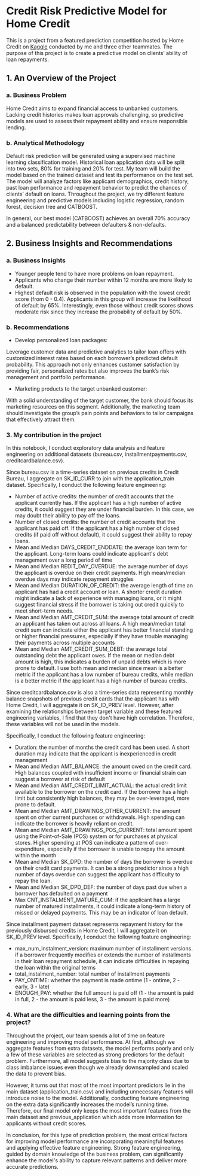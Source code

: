 # Credit Risk Predictive Model for Home Credit 

This is a project from a featured prediction competition hosted by Home Credit on [Kaggle](https://www.kaggle.com/competitions/home-credit-default-risk/overview) conducted by me and three other teammates. The purpose of this project is to create a predictive model on clients’ ability of loan repayments.

## 1. An Overview of the Project
### a. Business Problem

Home Credit aims to expand financial access to unbanked customers. Lacking credit histories makes loan approvals challenging, so predictive models are used to assess their repayment ability and ensure responsible lending.

### b. Analytical Methodology

Default risk prediction will be generated using a supervised machine learning classification model. Historical loan application data will be split into two sets, 80% for training and 20% for test. My team will build the model based on the trained dataset and test its performance on the test set. The model will analyze factors like applicant demographics, credit history, past loan performance and repayment behavior to predict the chances of clients’ default on loans. Throughout the project, we try different feature engineering and predictive models including logistic regression, random forest, decision tree and CATBOOST. 

In general, our best model (CATBOOST) achieves an overall 70% accuracy and a balanced predictability between defaulters & non-defaults.

## 2. Business Insights and Recommendations
### a. Business Insights
- Younger people tend to have more problems on loan repayment.
- Applicants who change their number within 12 months are more likely to default.
- Highest default risk is observed in the population with the lowest credit score (from 0 - 0.4). Applicants in this group will increase the likelihood of default by 65%. Interestingly, even those without credit scores shows moderate risk since they increase the probability of default by 50%.

### b. Recommendations
- Develop personalized loan packages:

Leverage customer data and predictive analytics to tailor loan offers with customized interest rates based on each borrower’s predicted default probability. This approach not only enhances customer satisfaction by providing fair, personalized rates but also improves the bank’s risk management and portfolio performance.

- Marketing products to the target unbanked customer:

With a solid understanding of the target customer, the bank should focus its marketing resources on this segment. Additionally, the marketing team should investigate the group’s pain points and behaviors to tailor campaigns that effectively attract them.

### 3. My contribution in the project
In this notebook, I conduct exploratory data analysis and feature engineering on additional datasets (bureau.csv, installmentpayments.csv, creditcardbalance.csv). 

Since bureau.csv is a time-series dataset on previous credits in Credit Bureau, I aggregate on SK_ID_CURR to join with the application_train dataset. Specifically, I conduct the following feature engineering:
- Number of active credits: the number of credit accounts that the applicant currently has. If the applicant has a high number of active credits, it could suggest they are under financial burden. In this case, we may doubt their ability to pay off the loans.
- Number of closed credits: the number of credit accounts that the applicant has paid off. If the applicant has a high number of closed credits (if paid off without default), it could suggest their ability to repay loans.
- Mean and Median DAYS_CREDIT_ENDDATE: the average loan term for the applicant. Long-term loans could indicate applicant's debt management over a long period of time
- Mean and Median REDIT_DAY_OVERDUE: the average number of days the applicant is overdue on their credit payments. High mean/median overdue days may indicate repayment struggles
- Mean and Median DURATION_OF_CREDIT: the average length of time an applicant has had a credit account or loan. A shorter credit duration might indicate a lack of experience with managing loans, or it might suggest financial stress if the borrower is taking out credit quickly to meet short-term needs.
- Mean and Median AMT_CREDIT_SUM: the average total amount of credit an applicant has taken out across all loans. A high mean/median total credit sum can indicate either the applicant has better financial standing or higher financial pressures, especially if they have trouble managing their payments across multiple accounts
- Mean and Median AMT_CREDIT_SUM_DEBT: the average total outstanding debt the applicant owes. If the mean or median debt amount is high, this indicates a burden of unpaid debts which is more prone to default.
I use both mean and median since mean is a better metric if the applicant has a low number of bureau credits, while median is a better metric if the applicant has a high  number of bureau credits.

Since creditcardbalance.csv is also a time-series data representing monthly balance snapshots of previous credit cards that the applicant has with Home Credit, I will aggregate it on SK_ID_PREV level. However, after examining the relationships between target variable and these featured engineering variables, I find that they don't have high correlation. Therefore, these variables will not be used in the models.

Specifically, I conduct the following feature engineering:
- Duration: the number of months the credit card has been used. A short duration may indicate that the applicant is inexperienced in credit management
- Mean and Median AMT_BALANCE: the amount owed on the credit card. High balances coupled with insufficient income or financial strain can suggest a borrower at risk of default
- Mean and Median AMT_CREDIT_LIMIT_ACTUAL: the actual credit limit available to the borrower on the credit card. If the borrower has a high limit but consistently high balances, they may be over-leveraged, more prone to default.
- Mean and Median AMT_DRAWINGS_OTHER_CURRENT: the amount spent on other current purchases or withdrawals. High spending can indicate the borrower is heavily reliant on credit.
- Mean and Median AMT_DRAWINGS_POS_CURRENT: total amount spent using the Point-of-Sale (POS) system or for purchases at physical stores. Higher spending at POS can indicate a pattern of over-expenditure, especially if the borrower is unable to repay the amount within the month
- Mean and Median SK_DPD: the number of days the borrower is overdue on their credit card payments. It can be a strong predictor since a high number of days overdue can suggest the applicant has difficulty to repay the loan.
- Mean and Median SK_DPD_DEF: the number of days past due when a borrower has defaulted on a payment
- Max CNT_INSTALMENT_MATURE_CUM: if the applicant has a large number of matured installments, it could indicate a long-term history of missed or delayed payments. This may be an indicator of loan default.

Since installment payment dataset represents repayment history for the previously disbursed credits in Home Credit, I will aggregate it on SK_ID_PREV level. Specifically, I conduct the following feature engineering:
- max_num_instalment_version: maximum number of installment versions. if a borrower frequently modifies or extends the number of installments in their loan repayment schedule, it can indicate difficulties in repaying the loan within the original terms
- total_instalment_number: total number of installment payments
- PAY_ONTIME: whether the payment is made ontime (1 - ontime, 2 - early, 3 - late)
- ENOUGH_PAY: whether the full amount is paid off (1 - the amount is paid in full, 2 - the amount is paid less, 3 - the amount is paid more)

### 4. What are the difficulties and learning points from the project?
Throughout the project, our team spends a lot of time on feature engineering and improving model performance. At first, although we aggregate features from extra datasets, the model performs poorly and only a few of these variables are selected as strong predictors for the default problem. Furthermore, all model suggests bias to the majority class due to class imbalance issues even though we already downsampled and scaled the data to prevent bias.

However, it turns out that most of the most important predictors lie in the main dataset (application_train.csv) and including unnecessary features will introduce noise to the model. Additionally, conducting feature engineering on the extra data significantly increases the model’s running time. Therefore, our final model only keeps the most important features from the main dataset and previous_application which adds more information for applicants without credit scores. 

In conclusion, for this type of prediction problem, the most critical factors for improving model performance are incorporating meaningful features and applying effective feature engineering. Strong feature engineering, guided by domain knowledge of the business problem, can significantly enhance the model's ability to capture relevant patterns and deliver more accurate predictions.
